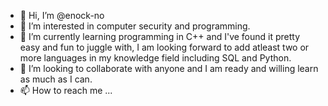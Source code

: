 - 👋 Hi, I’m @enock-no
- 👀 I’m interested in computer security and programming. 
- 🌱 I’m currently learning programming in C++ and I've found it pretty easy and fun to juggle with, I am looking forward to add atleast two or more languages in my knowledge field including SQL and Python.
- 💞️ I’m looking to collaborate with anyone and I am ready and willing learn as much as I can.
- 📫 How to reach me ...

<!---
enock-no/enock-no is a ✨ special ✨ repository because its `README.md` (this file) appears on your GitHub profile.
You can click the Preview link to take a look at your changes.
--->
